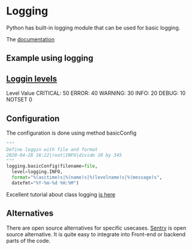 # Logging

Python has built-in logging module that can be used for basic logging.

The [documentation](https://docs.python.org/3/howto/logging.html)

## Example using logging

## [Loggin levels](https://docs.python.org/3/library/logging.html?highlight=logging#logging-levels)

Level Value
CRITICAL: 50
ERROR: 40
WARNING: 30
INFO: 20
DEBUG: 10
NOTSET 0

## Configuration

The configuration is done using method basicConfig

```python
"""
Define loggin with file and format
2020-04-28 16:22|root|INFO|divide 10 by 345
"""
logging.basicConfig(filename=file,
  level=logging.INFO,
  format="%(asctime)s|%(name)s|%(levelname)s|%(message)s",
  datefmt="%Y-%m-%d %H:%M")

```

Excellent tutorial about class logging [is here](https://www.youtube.com/watch?v=jxmzY9soFXg)

## Alternatives

There are open source alternatives for specific usecases. [Sentry](https://docs.sentry.io/server/installation/) is open source alternative. It is quite easy to integrate into Front-end or backend parts of the code.
